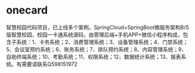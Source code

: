 # onecard
智慧校园代码项目，已上线多个案例。SpringCloud+SpringBoot微服务架构B/S版智慧校园、校园一卡通系统源码，由管理后端+手机APP+微信小程序构成，包含子系统：1、卡务系统；2、消费管理系统；3、设备管理系统；4、门禁系统；5、会议室预约系统；6、账务系统；7、排队预约系统；8、内容管理系统；9、自助终端系统；10、考勤系统；11、权限系统；12、数据统计系统；13、报表系统。有需要请联系Q598151972
